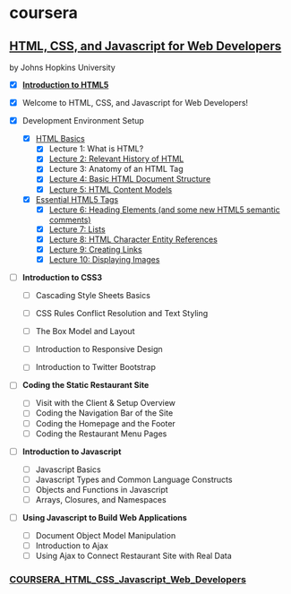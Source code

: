 # coursera

## [HTML, CSS, and Javascript for Web Developers](https://github.com/kakanew/COURSERA_HTML_CSS_Javascript_Web_Developers)

by Johns Hopkins University

- [x] [**Introduction to HTML5**](https://github.com/kakanew/COURSERA_HTML_CSS_Javascript_Web_Developers/tree/master/Week_1_Introduction%20to%20HTML5)
- [x] Welcome to HTML, CSS, and Javascript for Web Developers!
  
- [x] Development Environment Setup
  - [x] [HTML Basics](https://github.com/kakanew/COURSERA_HTML_CSS_Javascript_Web_Developers/tree/master/Week_1_Introduction%20to%20HTML5/1_HTML_Basics)
    - [x] Lecture 1: What is HTML?
    - [x] [Lecture 2: Relevant History of HTML](https://github.com/kakanew/COURSERA_HTML_CSS_Javascript_Web_Developers/tree/master/Week_1_Introduction%20to%20HTML5/1_HTML_Basics/Lecture_2)
    - [x] Lecture 3: Anatomy of an HTML Tag
    - [x] [Lecture 4: Basic HTML Document Structure](https://github.com/kakanew/COURSERA_HTML_CSS_Javascript_Web_Developers/tree/master/Week_1_Introduction%20to%20HTML5/1_HTML_Basics/Lecture_4)
    - [x] [Lecture 5: HTML Content Models](https://github.com/kakanew/COURSERA_HTML_CSS_Javascript_Web_Developers/tree/master/Week_1_Introduction%20to%20HTML5/1_HTML_Basics/Lecture_5)
  - [x] [Essential HTML5 Tags](https://github.com/kakanew/COURSERA_HTML_CSS_Javascript_Web_Developers/tree/master/Week_1_Introduction%20to%20HTML5/2_Essential_HTML5_Tags)
    - [x] [Lecture 6: Heading Elements (and some new HTML5 semantic comments)](https://github.com/kakanew/COURSERA_HTML_CSS_Javascript_Web_Developers/tree/master/Week_1_Introduction%20to%20HTML5/2_Essential_HTML5_Tags/Lecture_06)
    - [x] [Lecture 7: Lists](https://github.com/kakanew/COURSERA_HTML_CSS_Javascript_Web_Developers/tree/master/Week_1_Introduction%20to%20HTML5/2_Essential_HTML5_Tags/Lecture_07)
    - [x] [Lecture 8: HTML Character Entity References](https://github.com/kakanew/COURSERA_HTML_CSS_Javascript_Web_Developers/tree/master/Week_1_Introduction%20to%20HTML5/2_Essential_HTML5_Tags/Lecture_08)
    - [x] [Lecture 9: Creating Links](https://github.com/kakanew/COURSERA_HTML_CSS_Javascript_Web_Developers/tree/master/Week_1_Introduction%20to%20HTML5/2_Essential_HTML5_Tags/Lecture_09)
    - [x] [Lecture 10: Displaying Images](https://github.com/kakanew/COURSERA_HTML_CSS_Javascript_Web_Developers/tree/master/Week_1_Introduction%20to%20HTML5/2_Essential_HTML5_Tags/Lecture_10)
  
- [ ] **Introduction to CSS3**

  - [ ]  Cascading Style Sheets Basics
  - [ ] CSS Rules Conflict Resolution and Text Styling
  - [ ] The Box Model and Layout

  - [ ] Introduction to Responsive Design

  - [ ] Introduction to Twitter Bootstrap

- [ ] **Coding the Static Restaurant Site**

  - [ ] Visit with the Client & Setup Overview
  - [ ] Coding the Navigation Bar of the Site
  - [ ] Coding the Homepage and the Footer
  - [ ] Coding the Restaurant Menu Pages

- [ ] **Introduction to Javascript**

  - [ ] Javascript Basics
  - [ ] Javascript Types and Common Language Constructs
  - [ ] Objects and Functions in Javascript
  - [ ] Arrays, Closures, and Namespaces

- [ ] **Using Javascript to Build Web Applications**

  - [ ] Document Object Model Manipulation
  - [ ] Introduction to Ajax
  - [ ] Using Ajax to Connect Restaurant Site with Real Data

### [COURSERA_HTML_CSS_Javascript_Web_Developers](https://github.com/kakanew/COURSERA_HTML_CSS_Javascript_Web_Developers)